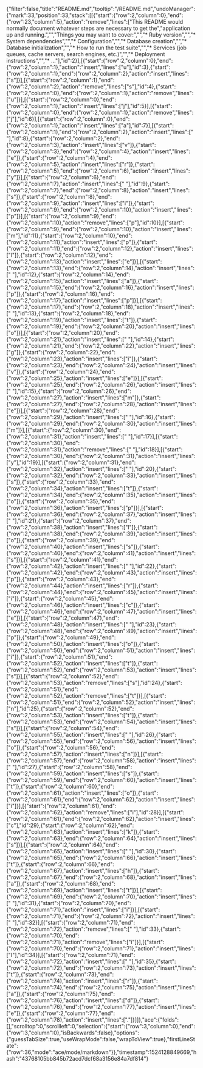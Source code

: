 {"filter":false,"title":"README.md","tooltip":"/README.md","undoManager":{"mark":33,"position":33,"stack":[[{"start":{"row":2,"column":0},"end":{"row":23,"column":5},"action":"remove","lines":["This README would normally document whatever steps are necessary to get the","application up and running.","","Things you may want to cover:","","* Ruby version","","* System dependencies","","* Configuration","","* Database creation","","* Database initialization","","* How to run the test suite","","* Services (job queues, cache servers, search engines, etc.)","","* Deployment instructions","","* ..."],"id":2}],[{"start":{"row":2,"column":0},"end":{"row":2,"column":1},"action":"insert","lines":["u"],"id":3},{"start":{"row":2,"column":1},"end":{"row":2,"column":2},"action":"insert","lines":["s"]}],[{"start":{"row":2,"column":1},"end":{"row":2,"column":2},"action":"remove","lines":["s"],"id":4},{"start":{"row":2,"column":0},"end":{"row":2,"column":1},"action":"remove","lines":["u"]}],[{"start":{"row":2,"column":0},"end":{"row":2,"column":1},"action":"insert","lines":["j"],"id":5}],[{"start":{"row":2,"column":0},"end":{"row":2,"column":1},"action":"remove","lines":["j"],"id":6}],[{"start":{"row":2,"column":0},"end":{"row":2,"column":1},"action":"insert","lines":["a"],"id":7}],[{"start":{"row":2,"column":1},"end":{"row":2,"column":2},"action":"insert","lines":[" "],"id":8},{"start":{"row":2,"column":2},"end":{"row":2,"column":3},"action":"insert","lines":["v"]},{"start":{"row":2,"column":3},"end":{"row":2,"column":4},"action":"insert","lines":["e"]},{"start":{"row":2,"column":4},"end":{"row":2,"column":5},"action":"insert","lines":["r"]},{"start":{"row":2,"column":5},"end":{"row":2,"column":6},"action":"insert","lines":["y"]}],[{"start":{"row":2,"column":6},"end":{"row":2,"column":7},"action":"insert","lines":[" "],"id":9},{"start":{"row":2,"column":7},"end":{"row":2,"column":8},"action":"insert","lines":["s"]},{"start":{"row":2,"column":8},"end":{"row":2,"column":9},"action":"insert","lines":["i"]},{"start":{"row":2,"column":9},"end":{"row":2,"column":10},"action":"insert","lines":["p"]}],[{"start":{"row":2,"column":9},"end":{"row":2,"column":10},"action":"remove","lines":["p"],"id":10}],[{"start":{"row":2,"column":9},"end":{"row":2,"column":10},"action":"insert","lines":["m"],"id":11},{"start":{"row":2,"column":10},"end":{"row":2,"column":11},"action":"insert","lines":["p"]},{"start":{"row":2,"column":11},"end":{"row":2,"column":12},"action":"insert","lines":["l"]},{"start":{"row":2,"column":12},"end":{"row":2,"column":13},"action":"insert","lines":["e"]}],[{"start":{"row":2,"column":13},"end":{"row":2,"column":14},"action":"insert","lines":[" "],"id":12},{"start":{"row":2,"column":14},"end":{"row":2,"column":15},"action":"insert","lines":["a"]},{"start":{"row":2,"column":15},"end":{"row":2,"column":16},"action":"insert","lines":["p"]},{"start":{"row":2,"column":16},"end":{"row":2,"column":17},"action":"insert","lines":["p"]}],[{"start":{"row":2,"column":17},"end":{"row":2,"column":18},"action":"insert","lines":[" "],"id":13},{"start":{"row":2,"column":18},"end":{"row":2,"column":19},"action":"insert","lines":["t"]},{"start":{"row":2,"column":19},"end":{"row":2,"column":20},"action":"insert","lines":["o"]}],[{"start":{"row":2,"column":20},"end":{"row":2,"column":21},"action":"insert","lines":[" "],"id":14},{"start":{"row":2,"column":21},"end":{"row":2,"column":22},"action":"insert","lines":["g"]},{"start":{"row":2,"column":22},"end":{"row":2,"column":23},"action":"insert","lines":["i"]},{"start":{"row":2,"column":23},"end":{"row":2,"column":24},"action":"insert","lines":["v"]},{"start":{"row":2,"column":24},"end":{"row":2,"column":25},"action":"insert","lines":["e"]}],[{"start":{"row":2,"column":25},"end":{"row":2,"column":26},"action":"insert","lines":[" "],"id":15},{"start":{"row":2,"column":26},"end":{"row":2,"column":27},"action":"insert","lines":["m"]},{"start":{"row":2,"column":27},"end":{"row":2,"column":28},"action":"insert","lines":["e"]}],[{"start":{"row":2,"column":28},"end":{"row":2,"column":29},"action":"insert","lines":[" "],"id":16},{"start":{"row":2,"column":29},"end":{"row":2,"column":30},"action":"insert","lines":["m"]}],[{"start":{"row":2,"column":30},"end":{"row":2,"column":31},"action":"insert","lines":[" "],"id":17}],[{"start":{"row":2,"column":30},"end":{"row":2,"column":31},"action":"remove","lines":[" "],"id":18}],[{"start":{"row":2,"column":30},"end":{"row":2,"column":31},"action":"insert","lines":["y"],"id":19}],[{"start":{"row":2,"column":31},"end":{"row":2,"column":32},"action":"insert","lines":[" "],"id":20},{"start":{"row":2,"column":32},"end":{"row":2,"column":33},"action":"insert","lines":["s"]},{"start":{"row":2,"column":33},"end":{"row":2,"column":34},"action":"insert","lines":["t"]},{"start":{"row":2,"column":34},"end":{"row":2,"column":35},"action":"insert","lines":["o"]},{"start":{"row":2,"column":35},"end":{"row":2,"column":36},"action":"insert","lines":["p"]}],[{"start":{"row":2,"column":36},"end":{"row":2,"column":37},"action":"insert","lines":[" "],"id":21},{"start":{"row":2,"column":37},"end":{"row":2,"column":38},"action":"insert","lines":["l"]},{"start":{"row":2,"column":38},"end":{"row":2,"column":39},"action":"insert","lines":["o"]},{"start":{"row":2,"column":39},"end":{"row":2,"column":40},"action":"insert","lines":["s"]},{"start":{"row":2,"column":40},"end":{"row":2,"column":41},"action":"insert","lines":["s"]}],[{"start":{"row":2,"column":41},"end":{"row":2,"column":42},"action":"insert","lines":[" "],"id":22},{"start":{"row":2,"column":42},"end":{"row":2,"column":43},"action":"insert","lines":["p"]},{"start":{"row":2,"column":43},"end":{"row":2,"column":44},"action":"insert","lines":["r"]},{"start":{"row":2,"column":44},"end":{"row":2,"column":45},"action":"insert","lines":["i"]},{"start":{"row":2,"column":45},"end":{"row":2,"column":46},"action":"insert","lines":["c"]},{"start":{"row":2,"column":46},"end":{"row":2,"column":47},"action":"insert","lines":["e"]}],[{"start":{"row":2,"column":47},"end":{"row":2,"column":48},"action":"insert","lines":[" "],"id":23},{"start":{"row":2,"column":48},"end":{"row":2,"column":49},"action":"insert","lines":["p"]},{"start":{"row":2,"column":49},"end":{"row":2,"column":50},"action":"insert","lines":["o"]},{"start":{"row":2,"column":50},"end":{"row":2,"column":51},"action":"insert","lines":["i"]},{"start":{"row":2,"column":51},"end":{"row":2,"column":52},"action":"insert","lines":["t"]},{"start":{"row":2,"column":52},"end":{"row":2,"column":53},"action":"insert","lines":["s"]}],[{"start":{"row":2,"column":52},"end":{"row":2,"column":53},"action":"remove","lines":["s"],"id":24},{"start":{"row":2,"column":51},"end":{"row":2,"column":52},"action":"remove","lines":["t"]}],[{"start":{"row":2,"column":51},"end":{"row":2,"column":52},"action":"insert","lines":["n"],"id":25},{"start":{"row":2,"column":52},"end":{"row":2,"column":53},"action":"insert","lines":["t"]},{"start":{"row":2,"column":53},"end":{"row":2,"column":54},"action":"insert","lines":["s"]}],[{"start":{"row":2,"column":54},"end":{"row":2,"column":55},"action":"insert","lines":[" "],"id":26},{"start":{"row":2,"column":55},"end":{"row":2,"column":56},"action":"insert","lines":["o"]},{"start":{"row":2,"column":56},"end":{"row":2,"column":57},"action":"insert","lines":["n"]}],[{"start":{"row":2,"column":57},"end":{"row":2,"column":58},"action":"insert","lines":[" "],"id":27},{"start":{"row":2,"column":58},"end":{"row":2,"column":59},"action":"insert","lines":["s"]},{"start":{"row":2,"column":59},"end":{"row":2,"column":60},"action":"insert","lines":["t"]},{"start":{"row":2,"column":60},"end":{"row":2,"column":61},"action":"insert","lines":["o"]},{"start":{"row":2,"column":61},"end":{"row":2,"column":62},"action":"insert","lines":["i"]}],[{"start":{"row":2,"column":61},"end":{"row":2,"column":62},"action":"remove","lines":["i"],"id":28}],[{"start":{"row":2,"column":61},"end":{"row":2,"column":62},"action":"insert","lines":["c"],"id":29},{"start":{"row":2,"column":62},"end":{"row":2,"column":63},"action":"insert","lines":["k"]},{"start":{"row":2,"column":63},"end":{"row":2,"column":64},"action":"insert","lines":["s"]}],[{"start":{"row":2,"column":64},"end":{"row":2,"column":65},"action":"insert","lines":[" "],"id":30},{"start":{"row":2,"column":65},"end":{"row":2,"column":66},"action":"insert","lines":["t"]},{"start":{"row":2,"column":66},"end":{"row":2,"column":67},"action":"insert","lines":["h"]},{"start":{"row":2,"column":67},"end":{"row":2,"column":68},"action":"insert","lines":["a"]},{"start":{"row":2,"column":68},"end":{"row":2,"column":69},"action":"insert","lines":["t"]}],[{"start":{"row":2,"column":69},"end":{"row":2,"column":70},"action":"insert","lines":[" "],"id":31},{"start":{"row":2,"column":70},"end":{"row":2,"column":71},"action":"insert","lines":["i"]}],[{"start":{"row":2,"column":71},"end":{"row":2,"column":72},"action":"insert","lines":[" "],"id":32}],[{"start":{"row":2,"column":71},"end":{"row":2,"column":72},"action":"remove","lines":[" "],"id":33},{"start":{"row":2,"column":70},"end":{"row":2,"column":71},"action":"remove","lines":["i"]}],[{"start":{"row":2,"column":70},"end":{"row":2,"column":71},"action":"insert","lines":["I"],"id":34}],[{"start":{"row":2,"column":71},"end":{"row":2,"column":72},"action":"insert","lines":[" "],"id":35},{"start":{"row":2,"column":72},"end":{"row":2,"column":73},"action":"insert","lines":["t"]},{"start":{"row":2,"column":73},"end":{"row":2,"column":74},"action":"insert","lines":["r"]},{"start":{"row":2,"column":74},"end":{"row":2,"column":75},"action":"insert","lines":["a"]},{"start":{"row":2,"column":75},"end":{"row":2,"column":76},"action":"insert","lines":["d"]},{"start":{"row":2,"column":76},"end":{"row":2,"column":77},"action":"insert","lines":["e"]},{"start":{"row":2,"column":77},"end":{"row":2,"column":78},"action":"insert","lines":["."]}]]},"ace":{"folds":[],"scrolltop":0,"scrollleft":0,"selection":{"start":{"row":3,"column":0},"end":{"row":3,"column":0},"isBackwards":false},"options":{"guessTabSize":true,"useWrapMode":false,"wrapToView":true},"firstLineState":{"row":36,"mode":"ace/mode/markdown"}},"timestamp":1524128849669,"hash":"43768105bb845b72acd7dcf68a3156e84a7df814"}